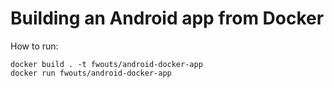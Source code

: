 # Building an Android app from Docker

How to run:
```
docker build . -t fwouts/android-docker-app
docker run fwouts/android-docker-app
```
